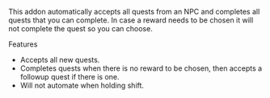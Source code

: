 This addon automatically accepts all quests from an NPC and completes all
quests that you can complete. In case a reward needs to be chosen it will not
complete the quest so you can choose.

Features
  - Accepts all new quests.
  - Completes quests when there is no reward to be chosen, then accepts a
    followup quest if there is one.
  - Will not automate when holding shift.

